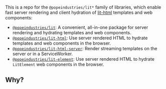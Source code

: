 This is a repo for the `@popeindustries/lit*` family of libraries, which enable fast server rendering and client hydration of [lit-html]() templates and web components:

- [`@popeindustries/lit`](): A convenient, all-in-one package for server rendering and hydrating templates and web components.
- [`@popeindustries/lit-html`](): Use server rendered HTML to hydrate templates and web components in the browser.
- [`@popeindustries/lit-html-server`](): Render streaming templates on the server or in a ServiceWorker.
- [`@popeindustries/lit-element`](): Use server rendered HTML to hydrate `LitElement` web components in the browser.

## Why?
